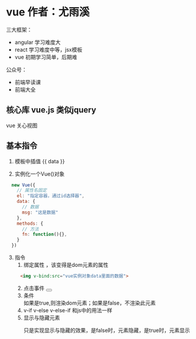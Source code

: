 # vue 作者：尤雨溪

三大框架： 
  * angular 学习难度大
  * react   学习难度中等，jsx模板
  * vue   初期学习简单，后期难
  
公众号：
  * 前端早读课
  * 前端大全

## 核心库 vue.js 类似jquery

vue 关心视图

## 基本指令 

1. 模板中插值  {{ data }}

2. 实例化一个Vue()对象
```js
  new Vue({
    // 属性名固定
    el: "指定容器，通过id选择器",
    data: {
      // 数据
      msg: "这是数据"
    },
    methods: { 
      // 方法
      fn: function(){},
    }
  })
```

3. 指令
   1. 绑定属性 ，该变得是dom元素的属性 <p v-bind:title="msg（data里面的数据）" ></p>
    ```html
      <img v-bind:src="vue实例对象data里面的数据">
    ```
   2. 点击事件 <button v-on:click="vue实例对象methods中的函数，fn(方法里面的函数)" ></button>
   3. 条件  <div v-if="布尔值"> 如果是true,则渲染dom元素；如果是false，不渲染此元素</div>
   4. v-if   v-else  v-else-if 和js中的用法一样
   5. 显示与隐藏元素  <p v-show="布尔值" >只是实现显示与隐藏的效果，是false时，元素隐藏，是true时，元素显示 </p>